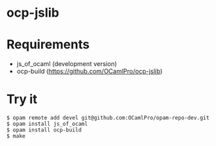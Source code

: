 ocp-jslib
=========

# Requirements

  * js_of_ocaml (development version)
  * ocp-build (https://github.com/OCamlPro/ocp-jslib)


# Try it
      
    $ opam remote add devel git@github.com:OCamlPro/opam-repo-dev.git
    $ opam install js_of_ocaml
    $ opam install ocp-build
    $ make